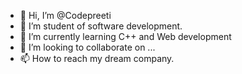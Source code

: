 - 👋 Hi, I’m @Codepreeti
- 👀 I’m student of software development.
- 🌱 I’m currently learning C++ and Web development 
- 💞️ I’m looking to collaborate on ...
- 📫 How to reach my dream company.

<!---
Codepreeti/Codepreeti is a ✨ special ✨ repository because its `README.md` (this file) appears on your GitHub profile.
You can click the Preview link to take a look at your changes.
--->
